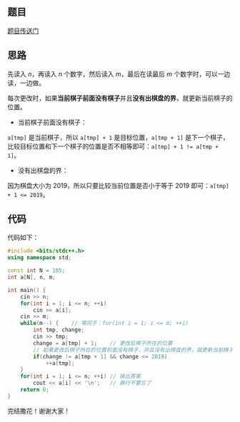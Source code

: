 ## 题目

[题目传送门](https://www.luogu.com.cn/problem/AT_joi2019_yo_b)

## 思路

先读入 $n$，再读入 $n$ 个数字，然后读入 $m$，最后在读最后 $m$ 个数字时，可以一边读，一边做。

每次更改时，如果**当前棋子前面没有棋子**并且**没有出棋盘的界**，就更新当前棋子的位置。

- 当前棋子前面没有棋子：

`a[tmp]` 是当前棋子，所以 `a[tmp] + 1` 是目标位置，`a[tmp + 1]` 是下一个棋子，比较目标位置和下一个棋子的位置是否不相等即可：`a[tmp] + 1 != a[tmp + 1]`。

- 没有出棋盘的界：

因为棋盘大小为 $2019$，所以只要比较当前位置是否小于等于 $2019$ 即可：`a[tmp] + 1 <= 2019`。

## 代码

代码如下：

```cpp
#include <bits/stdc++.h>
using namespace std;

const int N = 105;
int a[N], n, m;

int main() {
    cin >> n;
    for(int i = 1; i <= n; ++i)
        cin >> a[i];
    cin >> m;
    while(m--) {    // 等同于：for(int i = 1; i <= m; ++i)
        int tmp, change;
        cin >> tmp;
        change = a[tmp] + 1;    // 更改后棋子所在的位置
        // 如果更改后棋子所在的位置前面没有棋子，并且没有出棋盘的界，就更新当前棋子的位置。
        if(change != a[tmp + 1] && change <= 2019)
            ++a[tmp];
    }
    for(int i = 1; i <= n; ++i) // 输出答案
        cout << a[i] << '\n';   // 换行不要忘了
    return 0;
}
```


完结撒花！谢谢大家！
